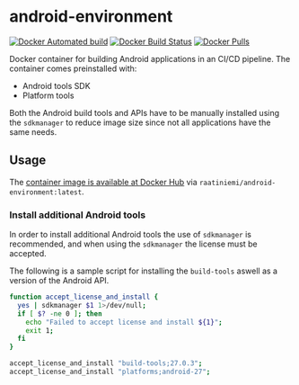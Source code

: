 # android-environment

[![Docker Automated build](https://img.shields.io/docker/automated/raatiniemi/android-environment.svg)](https://hub.docker.com/r/raatiniemi/android-environment/)
[![Docker Build Status](https://img.shields.io/docker/build/raatiniemi/android-environment.svg)](https://hub.docker.com/r/raatiniemi/android-environment/)
[![Docker Pulls](https://img.shields.io/docker/pulls/raatiniemi/android-environment.svg)](https://hub.docker.com/r/raatiniemi/android-environment/)

Docker container for building Android applications in an CI/CD pipeline. The
container comes preinstalled with:

* Android tools SDK
* Platform tools

Both the Android build tools and APIs have to be manually installed using the
`sdkmanager` to reduce image size since not all applications have the same needs.

## Usage

The [container image is available at Docker Hub](https://hub.docker.com/r/raatiniemi/android-environment/)
via `raatiniemi/android-environment:latest`.

### Install additional Android tools

In order to install additional Android tools the use of `sdkmanager` is
recommended, and when using the `sdkmanager` the license must be accepted.

The following is a sample script for installing the `build-tools` aswell as a
version of the Android API.

```bash
function accept_license_and_install {
  yes | sdkmanager $1 1>/dev/null;
  if [ $? -ne 0 ]; then
    echo "Failed to accept license and install ${1}";
    exit 1;
  fi
}

accept_license_and_install "build-tools;27.0.3";
accept_license_and_install "platforms;android-27";
```
